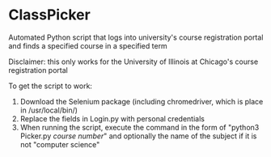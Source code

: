 # ClassPicker
Automated Python script that logs into university's course registration portal and finds a specified course in a specified term

Disclaimer: this only works for the University of Illinois at Chicago's course registration portal

To get the script to work:
1. Download the Selenium package (including chromedriver, which is place in /usr/local/bin/)
2. Replace the fields in Login.py with personal credentials
3. When running the script, execute the command in the form of "python3 Picker.py *course number*" and optionally the name of the subject if it is not "computer science"
